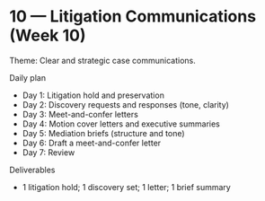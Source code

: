 # 10 — Litigation Communications (Week 10)

Theme: Clear and strategic case communications.

Daily plan
- Day 1: Litigation hold and preservation
- Day 2: Discovery requests and responses (tone, clarity)
- Day 3: Meet-and-confer letters
- Day 4: Motion cover letters and executive summaries
- Day 5: Mediation briefs (structure and tone)
- Day 6: Draft a meet-and-confer letter
- Day 7: Review

Deliverables
- 1 litigation hold; 1 discovery set; 1 letter; 1 brief summary
